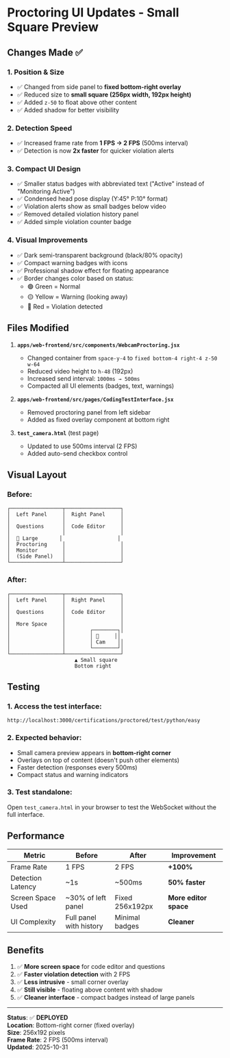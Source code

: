 # Proctoring UI Updates - Small Square Preview

## Changes Made ✅

### 1. **Position & Size**
- ✅ Changed from side panel to **fixed bottom-right overlay**
- ✅ Reduced size to **small square (256px width, 192px height)**
- ✅ Added `z-50` to float above other content
- ✅ Added shadow for better visibility

### 2. **Detection Speed**
- ✅ Increased frame rate from **1 FPS → 2 FPS** (500ms interval)
- ✅ Detection is now **2x faster** for quicker violation alerts

### 3. **Compact UI Design**
- ✅ Smaller status badges with abbreviated text ("Active" instead of "Monitoring Active")
- ✅ Condensed head pose display (Y:45° P:10° format)
- ✅ Violation alerts show as small badges below video
- ✅ Removed detailed violation history panel
- ✅ Added simple violation counter badge

### 4. **Visual Improvements**
- ✅ Dark semi-transparent background (black/80% opacity)
- ✅ Compact warning badges with icons
- ✅ Professional shadow effect for floating appearance
- ✅ Border changes color based on status:
  - 🟢 Green = Normal
  - 🟡 Yellow = Warning (looking away)
  - 🔴 Red = Violation detected

## Files Modified

1. **`apps/web-frontend/src/components/WebcamProctoring.jsx`**
   - Changed container from `space-y-4` to `fixed bottom-4 right-4 z-50 w-64`
   - Reduced video height to `h-48` (192px)
   - Increased send interval: `1000ms → 500ms`
   - Compacted all UI elements (badges, text, warnings)

2. **`apps/web-frontend/src/pages/CodingTestInterface.jsx`**
   - Removed proctoring panel from left sidebar
   - Added as fixed overlay component at bottom right

3. **`test_camera.html`** (test page)
   - Updated to use 500ms interval (2 FPS)
   - Added auto-send checkbox control

## Visual Layout

### Before:
```
┌─────────────────┬──────────────────┐
│  Left Panel     │  Right Panel     │
│                 │                  │
│  Questions      │  Code Editor     │
│                 │                  │
│  🎥 Large       │                  │
│  Proctoring     │                  │
│  Monitor        │                  │
│  (Side Panel)   │                  │
└─────────────────┴──────────────────┘
```

### After:
```
┌─────────────────┬──────────────────┐
│  Left Panel     │  Right Panel     │
│                 │                  │
│  Questions      │  Code Editor     │
│                 │                  │
│  More Space     │                  │
│                 │        ┌────────┐│
│                 │        │ 🎥     ││
│                 │        │ Cam    ││
│                 │        └────────┘│
└─────────────────┴──────────────────┘
                      ▲ Small square
                      Bottom right
```

## Testing

### 1. **Access the test interface:**
```
http://localhost:3000/certifications/proctored/test/python/easy
```

### 2. **Expected behavior:**
- Small camera preview appears in **bottom-right corner**
- Overlays on top of content (doesn't push other elements)
- Faster detection (responses every 500ms)
- Compact status and warning indicators

### 3. **Test standalone:**
Open `test_camera.html` in your browser to test the WebSocket without the full interface.

## Performance

| Metric | Before | After | Improvement |
|--------|--------|-------|-------------|
| Frame Rate | 1 FPS | 2 FPS | **+100%** |
| Detection Latency | ~1s | ~500ms | **50% faster** |
| Screen Space Used | ~30% of left panel | Fixed 256x192px | **More editor space** |
| UI Complexity | Full panel with history | Minimal badges | **Cleaner** |

## Benefits

1. ✅ **More screen space** for code editor and questions
2. ✅ **Faster violation detection** with 2 FPS
3. ✅ **Less intrusive** - small corner overlay
4. ✅ **Still visible** - floating above content with shadow
5. ✅ **Cleaner interface** - compact badges instead of large panels

---

**Status**: ✅ **DEPLOYED**  
**Location**: Bottom-right corner (fixed overlay)  
**Size**: 256x192 pixels  
**Frame Rate**: 2 FPS (500ms interval)  
**Updated**: 2025-10-31
